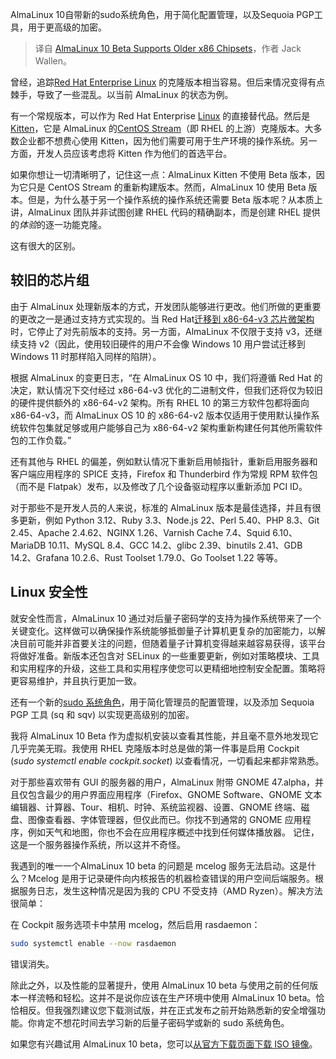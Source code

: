 
<!--
title: AlmaLinux 10 Beta版支持较旧的x86芯片组
cover: https://cdn.thenewstack.io/media/2025/01/8cb805c6-alma10.jpg
-->

AlmaLinux 10自带新的sudo系统角色，用于简化配置管理，以及Sequoia PGP工具，用于更高级的加密。

> 译自 [AlmaLinux 10 Beta Supports Older x86 Chipsets](https://thenewstack.io/almalinux-10-beta-supports-older-x86-chipsets/)，作者 Jack Wallen。

曾经，追踪[Red Hat Enterprise Linux](https://www.openshift.com/try?utm_content=inline+mention) 的克隆版本相当容易。但后来情况变得有点棘手，导致了一些混乱。以当前 AlmaLinux 的状态为例。

有一个常规版本，可以作为 Red Hat Enterprise [Linux](https://thenewstack.io/introduction-to-linux-operating-system) 的直接替代品。然后是[Kitten](https://thenewstack.io/almalinux-kitten-offers-preview-of-distros-next-release/)，它是 AlmaLinux 的[CentOS Stream](https://thenewstack.io/almalinux-makes-in-place-upgradeseasier-for-centos-users/)（即 RHEL 的上游）克隆版本。大多数企业都不想费心使用 Kitten，因为他们需要可用于生产环境的操作系统。另一方面，开发人员应该考虑将 Kitten 作为他们的首选平台。

如果你想让一切清晰明了，记住这一点：AlmaLinux Kitten 不使用 Beta 版本，因为它只是 CentOS Stream 的重新构建版本。然而，AlmaLinux 10 使用 Beta 版本。但是，为什么基于另一个操作系统的操作系统还需要 Beta 版本呢？从本质上讲，AlmaLinux 团队并非试图创建 RHEL 代码的精确副本，而是创建 RHEL 提供的*体验*的逐一功能克隆。

这有很大的区别。

## 较旧的芯片组

由于 AlmaLinux 处理新版本的方式，开发团队能够进行更改。他们所做的更重要的更改之一是通过支持方式实现的。当 Red Hat[迁移到 x86-64-v3 芯片微架构](https://developers.redhat.com/articles/2024/01/02/exploring-x86-64-v3-red-hat-enterprise-linux-10)时，它停止了对先前版本的支持。另一方面，AlmaLinux 不仅限于支持 v3，还继续支持 v2（因此，使用较旧硬件的用户不会像 Windows 10 用户尝试迁移到 Windows 11 时那样陷入同样的陷阱）。

根据 AlmaLinux 的变更日志，“在 AlmaLinux OS 10 中，我们将遵循 Red Hat 的决定，默认情况下交付经过 x86-64-v3 优化的二进制文件，但我们还将仅为较旧的硬件提供额外的 x86-64-v2 架构。所有 RHEL 10 的第三方软件包都将面向 x86-64-v3，而 AlmaLinux OS 10 的 x86-64-v2 版本仅适用于使用默认操作系统软件包集就足够或用户能够自己为 x86-64-v2 架构重新构建任何其他所需软件包的工作负载。”

还有其他与 RHEL 的偏差，例如默认情况下重新启用帧指针，重新启用服务器和客户端应用程序的 SPICE 支持，Firefox 和 Thunderbird 作为常规 RPM 软件包（而不是 Flatpak）发布，以及修改了几个设备驱动程序以重新添加 PCI ID。

对于那些不是开发人员的人来说，标准的 AlmaLinux 版本是最佳选择，并且有很多更新，例如 Python 3.12、Ruby 3.3、Node.js 22、Perl 5.40、PHP 8.3、Git 2.45、Apache 2.4.62、NGINX 1.26、Varnish Cache 7.4、Squid 6.10、MariaDB 10.11、MySQL 8.4、GCC 14.2、glibc 2.39、binutils 2.41、GDB 14.2、Grafana 10.2.6、Rust Toolset 1.79.0、Go Toolset 1.22 等等。

## Linux 安全性

就安全性而言，AlmaLinux 10 通过对后量子密码学的支持为操作系统带来了一个关键变化。这样做可以确保操作系统能够抵御量子计算机更复杂的加密能力，以解决目前可能并非首要关注的问题，但随着量子计算机变得越来越容易获得，该平台将做好准备。新版本还包含对 SELinux 的一些重要更新，例如对策略模块、工具和实用程序的升级，这些工具和实用程序使您可以更精细地控制安全配置。策略将更容易维护，并且执行更加一致。

还有一个新的[sudo 系统角色](https://thenewstack.io/linux-understand-sudo-to-rule-your-server/)，用于简化管理员的配置管理，以及添加 Sequoia PGP 工具 (sq 和 sqv) 以实现更高级别的加密。

我将 AlmaLinux 10 Beta 作为虚拟机安装以查看其性能，并且毫不意外地发现它几乎完美无瑕。我使用 RHEL 克隆版本时总是做的第一件事是启用 Cockpit (*sudo systemctl enable cockpit.socket*) 以查看情况，一切看起来都非常熟悉。

对于那些喜欢带有 GUI 的服务器的用户，AlmaLinux 附带 GNOME 47.alpha，并且仅包含最少的用户界面应用程序（Firefox、GNOME Software、GNOME 文本编辑器、计算器、Tour、相机、时钟、系统监视器、设置、GNOME 终端、磁盘、图像查看器、字体管理器，但仅此而已。你找不到通常的 GNOME 应用程序，例如天气和地图，你也不会在应用程序概述中找到任何媒体播放器。
记住，这是一个服务器操作系统，所以这并不奇怪。

我遇到的唯一一个AlmaLinux 10 beta 的问题是 mcelog 服务无法启动。这是什么？Mcelog 是用于记录硬件向内核报告的机器检查错误的用户空间后端服务。根据服务日志，发生这种情况是因为我的 CPU 不受支持（AMD Ryzen）。解决方法很简单：

在 Cockpit 服务选项卡中禁用 mcelog，然后启用 rasdaemon：

```bash
sudo systemctl enable --now rasdaemon
```

错误消失。

除此之外，以及性能的显著提升，使用 AlmaLinux 10 beta 与使用之前的任何版本一样流畅和轻松。这并不是说你应该在生产环境中使用 AlmaLinux 10 beta。恰恰相反。但我强烈建议您下载测试版，并在正式发布之前开始熟悉新的安全增强功能。你肯定不想花时间去学习新的后量子密码学或新的 sudo 系统角色。

如果您有兴趣试用 AlmaLinux 10 beta，您可以[从官方下载页面下载 ISO 镜像](https://repo.almalinux.org/almalinux/10.0-beta/isos/)。
